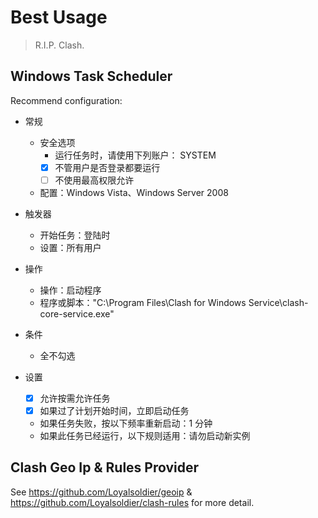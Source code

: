 # Best Usage

> R.I.P. Clash.

## Windows Task Scheduler

Recommend configuration:

- 常规
  - 安全选项
    - 运行任务时，请使用下列账户： SYSTEM
    - [x] 不管用户是否登录都要运行
    - [ ] 不使用最高权限允许

  - 配置：Windows Vista、Windows Server 2008

- 触发器
  - 开始任务：登陆时
  - 设置：所有用户

- 操作
  - 操作：启动程序
  - 程序或脚本："C:\Program Files\Clash for Windows Service\clash-core-service.exe"

- 条件
  - 全不勾选

- 设置
  - [x] 允许按需允许任务
  - [x] 如果过了计划开始时间，立即启动任务
  - 如果任务失败，按以下频率重新启动：1 分钟
  - 如果此任务已经运行，以下规则适用：请勿启动新实例

## Clash Geo Ip & Rules Provider

See <https://github.com/Loyalsoldier/geoip> & <https://github.com/Loyalsoldier/clash-rules> for more detail.
